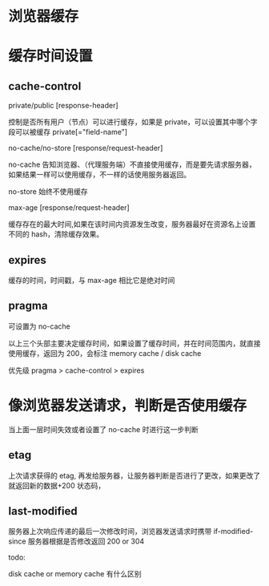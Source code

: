 # 浏览器缓存

# 缓存时间设置

## cache-control

private/public [response-header]

控制是否所有用户（节点）可以进行缓存，如果是 private，可以设置其中哪个字段可以被缓存 private[="field-name"]

no-cache/no-store [response/request-header]

no-cache 告知浏览器、（代理服务端）不直接使用缓存，而是要先请求服务器，如果结果一样可以使用缓存，不一样的话使用服务器返回。

no-store 始终不使用缓存

max-age [response/request-header]

缓存存在的最大时间,如果在该时间内资源发生改变，服务器最好在资源名上设置不同的 hash，清除缓存效果。

## expires

缓存的时间，时间戳，与 max-age 相比它是绝对时间

## pragma

可设置为 no-cache

以上三个头部主要决定缓存时间，如果设置了缓存时间，并在时间范围内，就直接使用缓存，返回为 200，会标注 memory cache / disk cache

优先级 pragma > cache-control > expires

# 像浏览器发送请求，判断是否使用缓存

当上面一层时间失效或者设置了 no-cache 时进行这一步判断

## etag

上次请求获得的 etag, 再发给服务器，让服务器判断是否进行了更改，如果更改了就返回新的数据+200 状态码，

## last-modified

服务器上次响应传递的最后一次修改时间，浏览器发送请求时携带 if-modified-since 服务器根据是否修改返回 200 or 304

todo:

disk cache or memory cache 有什么区别
